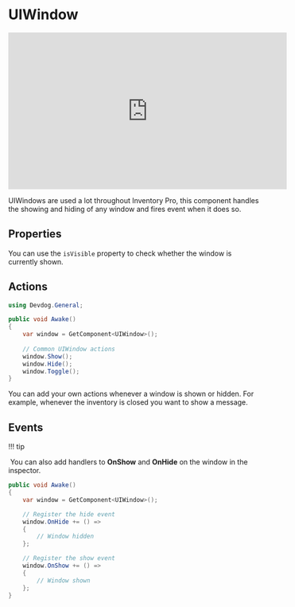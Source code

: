 # UIWindow

<iframe width="560" height="315" src="https://www.youtube.com/embed/sSy7s3cEnBQ" frameborder="0" allow="autoplay; encrypted-media" allowfullscreen></iframe>

UIWindows are used a lot throughout Inventory Pro, this component handles the showing and hiding of any window and fires event when it does so.

## Properties

You can use the `isVisible` property to check whether the window is currently shown.

## Actions

```csharp
using Devdog.General;

public void Awake()
{
    var window = GetComponent<UIWindow>();
    
    // Common UIWindow actions 
    window.Show();
    window.Hide();
    window.Toggle();
}

```

You can add your own actions whenever a window is shown or hidden. For example, whenever the inventory is closed you want to show a message.

## Events

!!! tip

​    You can also add handlers to **OnShow** and **OnHide** on the window in the inspector. 

```csharp
public void Awake()
{
    var window = GetComponent<UIWindow>();

    // Register the hide event
    window.OnHide += () =>
    {
        // Window hidden
    };

    // Register the show event
    window.OnShow += () =>
    {
        // Window shown
    };
}
```